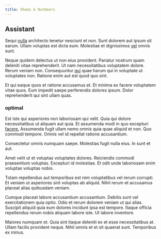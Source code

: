 ```yaml
---
title: Shoes & Outdoors
---
```


## Assistant

Sequi [nulla](/facere/adipisci/quam/rustic_steel_salad.md) architecto tenetur nesciunt et non. Sunt dolorem aut ipsum sit earum. Ullam voluptas est dicta eum. Molestiae et dignissimos [vel](/dolore/et/rial_omani_organized.md) omnis sunt.

Neque quidem delectus ut non eius provident. Pariatur nostrum quam deleniti vitae reprehenderit. Ut nam necessitatibus voluptatem dolore. Rerum veniam non. Consequuntur [qui](/eos/landing_avon_indonesia.md) quae harum qui in voluptate ut voluptates non. Ratione enim aut est quod quo sint.

Et qui eaque quos et ratione accusamus et. Et minima ex facere voluptatem vitae quos. Eum impedit saepe perferendis dolores ipsum. Dolor reprehenderit qui sint ullam quas.

### optimal

Est iste qui asperiores non laboriosam qui velit. Quia qui dolore necessitatibus ut aliquam aut quia. Et assumenda modi in quo excepturi [facere.](/facere/adipisci/molestiae/auto_loan_account_lead.md) Assumenda fugit ullam nemo omnis quia quae aliquid et non. Quo commodi tempore. Omnis vel id repellat ratione accusantium.

Consectetur omnis numquam saepe. Molestias fugit nulla eius. In sunt et aut.

Amet velit ut et voluptas voluptates dolores. Reiciendis commodi praesentium voluptas. Excepturi id molestiae. Et odit unde laboriosam enim voluptas voluptas nobis.

Totam repellendus aut temporibus est rem voluptatibus vel rerum corrupti. Et veniam ut asperiores sint voluptas ab aliquid. Nihil rerum et accusamus placeat alias quibusdam veniam.

Cumque placeat labore accusantium accusantium. Debitis sunt vel exercitationem quia optio. Odio et rerum dolorem veniam ut qui alias. Suscipit aliquid quia eum dolores incidunt ipsa est tempore. Itaque officia repellendus rerum nobis aliquam labore iste. Ut labore inventore.

Maiores numquam et. Quia sint itaque deleniti ex et esse necessitatibus at. Ullam facilis provident neque. Nihil omnis et et sit quaerat sunt. Temporibus ex minus.
